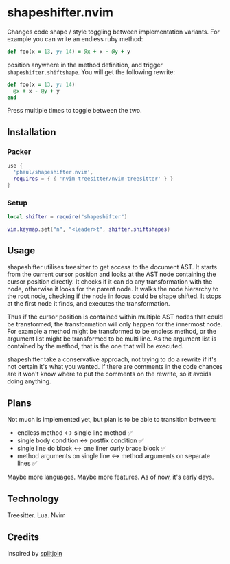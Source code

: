 # shapeshifter.nvim

Changes code shape / style toggling between implementation variants. For example you can write an endless ruby method:

   ```ruby
   def foo(x = 13, y: 14) = @x + x - @y + y
   ```

position anywhere in the method definition, and trigger `shapeshifter.shiftshape`. You will get the following rewrite:


   ```ruby
   def foo(x = 13, y: 14)
     @x + x - @y + y
   end
   ```

Press multiple times to toggle between the two.

## Installation

### Packer

   ```lua
   use {
     'phaul/shapeshifter.nvim',
     requires = { { 'nvim-treesitter/nvim-treesitter' } }
   }
   ```

### Setup

   ```lua
   local shifter = require("shapeshifter")

   vim.keymap.set("n", "<leader>t", shifter.shiftshapes)
   ```

## Usage

shapeshifter utilises treesitter to get access to the document AST. It starts from the current cursor position and looks at the AST node containing the cursor position directly. It checks if it can do any transformation with the node, otherwise it looks for the parent node. It walks the node hierarchy to the root node, checking if the node in focus could be shape shifted. It stops at the first node it finds, and executes the transformation.

Thus if the cursor position is contained within multiple AST nodes that could be transformed, the transformation will only happen for the innermost node. For example a method might be transformed to be endless method, or the argument list might be transformed to be multi line. As the argument list is contained by the method, that is the one that will be executed. 

shapeshifter take a conservative approach, not trying to do a rewrite if it's not certain it's what you wanted. If there are comments in the code chances are it won't know where to put the comments on the rewrite, so it avoids doing anything.

## Plans

Not much is implemented yet, but plan is to be able to transition between:

 - endless method <-> single line method &#x2705;
 - single body condition <-> postfix condition &#x2705;
 - single line do block <-> one liner curly brace block &#x2705;
 - method arguments on single line <-> method arguments on separate lines &#x2705;

Maybe more languages. Maybe more features. As of now, it's early days.

## Technology

Treesitter. Lua. Nvim

## Credits

Inspired by [splitjoin](https://github.com/AndrewRadev/splitjoin.vim)
